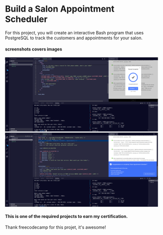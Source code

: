 # Build a Salon Appointment Scheduler

For this project, you will create an interactive Bash program 
that uses PostgreSQL to track the customers and appointments 
for your salon.

#### screenshots covers images
![screenshot image 1](./img/screenshot-image1.png)
![screenshot image 2](./img/screenshot-image2.png)
#### This is one of the required projects to earn my certification.
Thank freecodecamp for this projet, it's awesome!

